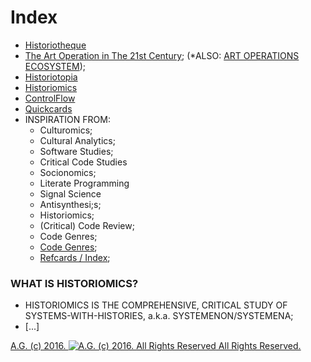 Index
=====
* [Historiotheque](https://github.com/Historiomics/Historiotheque)
* [The Art Operation in The 21st Century](https://github.com/Historiomics/ArtOperations); (*ALSO: [ART OPERATIONS ECOSYSTEM](https://github.com/ArtOperations/ArtOperationsEcosystem));
* [Historiotopia](https://github.com/Historiomics/Historiotopia)
* [Historiomics](https://github.com/Historiomics/Historiomics)
* [ControlFlow](https://github.com/Historiomics/ControlFlow)
* [Quickcards](https://github.com/Historiomics/Quickcards)
* INSPIRATION FROM:
  * Culturomics;
  * Cultural Analytics;
  * Software Studies;
  * Critical Code Studies
  * Socionomics;
  * Literate Programming
  * Signal Science
  * Antisynthesi;s;
  * Historiomics;
  * (Critical) Code Review;
  * Code Genres;
  * [Code Genres](https://github.com/codegenres/codegenres);
  * [Refcards / Index](https://github.com/Refcards/Index);

### WHAT IS HISTORIOMICS?
* HISTORIOMICS IS THE COMPREHENSIVE, CRITICAL STUDY OF SYSTEMS-WITH-HISTORIES, a.k.a. SYSTEMENON/SYSTEMENA;
* [...]

[A.G. (c) 2016. ![A.G. (c) 2016. All Rights Reserved](https://historiotheque.files.wordpress.com/2016/11/ag_signature_official_2015_50px_cropped.jpg) All Rights Reserved.](http://alexgagnon.com)
